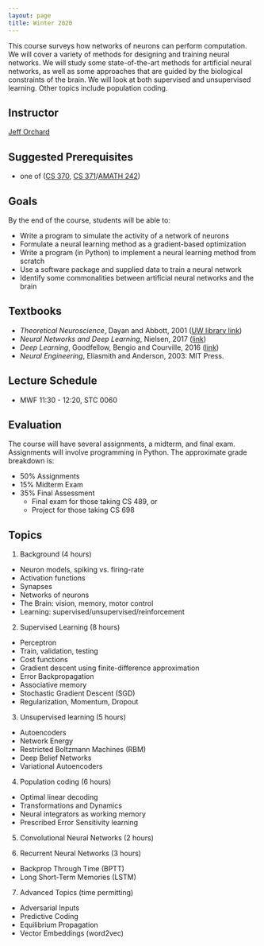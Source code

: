 ```yaml
---
layout: page
title: Winter 2020
---
```


This course surveys how networks of neurons can perform computation. We will cover a variety of methods for designing and training neural networks. We will study some state-of-the-art methods for artificial neural networks, as well as some approaches that are guided by the biological constraints of the brain. We will look at both supervised and unsupervised learning. Other topics include population coding.

## Instructor
[Jeff Orchard](http://cs.uwaterloo.ca/~jorchard)

## Suggested Prerequisites
- one of ([CS 370](http://www.ucalendar.uwaterloo.ca/1920/COURSE/course-CS.html#CS370), [CS 371](http://www.ucalendar.uwaterloo.ca/1920/COURSE/course-CS.html#CS371)/[AMATH 242](http://www.ucalendar.uwaterloo.ca/1920/COURSE/course-AMATH.html#AMATH242))

## Goals
By the end of the course, students will be able to:
- Write a program to simulate the activity of a network of neurons
- Formulate a neural learning method as a gradient-based optimization
- Write a program (in Python) to implement a neural learning method from scratch
- Use a software package and supplied data to train a neural network
- Identify some commonalities between artificial neural networks and the brain

## Textbooks
- *Theoretical Neuroscience*, Dayan and Abbott, 2001 ([UW library link](http://books.scholarsportal.info.proxy.lib.uwaterloo.ca/viewdoc.html?id=/ebooks/ebooks2/pda/2011-12-01/1/11936.9780262041997))
- *Neural Networks and Deep Learning*, Nielsen, 2017 ([link](http://neuralnetworksanddeeplearning.com/index.html))
- *Deep Learning*, Goodfellow, Bengio and Courville, 2016 ([link](http://www.deeplearningbook.org/))
- *Neural Engineering*, Eliasmith and Anderson, 2003: MIT Press.

## Lecture Schedule
- MWF 11:30 - 12:20, STC 0060

## Evaluation
The course will have several assignments, a midterm, and final exam. Assignments will involve programming in Python. The approximate grade breakdown is:
- 50% Assignments
- 15% Midterm Exam
- 35% Final Assessment
  - Final exam for those taking CS 489, or
  - Project for those taking CS 698

## Topics

1. Background (4 hours)
- Neuron models, spiking vs. firing-rate
- Activation functions
- Synapses
- Networks of neurons
- The Brain: vision, memory, motor control
- Learning: supervised/unsupervised/reinforcement

2. Supervised Learning (8 hours)
- Perceptron
- Train, validation, testing
- Cost functions
- Gradient descent using finite-difference approximation
- Error Backpropagation
- Associative memory
- Stochastic Gradient Descent (SGD)
- Regularization, Momentum, Dropout

3. Unsupervised learning (5 hours)
- Autoencoders
- Network Energy
- Restricted Boltzmann Machines (RBM)
- Deep Belief Networks
- Variational Autoencoders

4. Population coding (6 hours)
- Optimal linear decoding
- Transformations and Dynamics
- Neural integrators as working memory
- Prescribed Error Sensitivity learning

5. Convolutional Neural Networks (2 hours)

6. Recurrent Neural Networks (3 hours)
- Backprop Through Time (BPTT)
- Long Short-Term Memories (LSTM)

7. Advanced Topics (time permitting)
- Adversarial Inputs
- Predictive Coding
- Equilibrium Propagation
- Vector Embeddings (word2vec)



